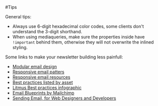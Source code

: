 #Tips

General tips:

- Always use 6-digit hexadecimal color codes, some clients don't understand the 3-digit shorthand.
- When using mediaqueries, make sure the properties inside have `!important` behind them, otherwise
they will not overwrite the inlined styling.

Some links to make your newsletter building less painfull:

* [Modular email design](http://www.smashingmagazine.com/2014/08/04/improve-your-email-workflow-with-modular-design/)
* [Responsive email patters](http://responsiveemailpatterns.com/)
* [Responsive email resources](http://responsiveemailresources.com/)
* [Best practices listed by asset](http://www.pardot.com/faqs/emails/email-template-best-practices)
* [Litmus Best practices infographic](https://litmus.com/blog/html-email-coding-101-infographic/email-coding-101)
* [Email Blueprints by Mailchimp](https://github.com/mailchimp/Email-Blueprints)
* [Sending Email, for Web Designers and Developers](http://www.leemunroe.com/sending-email-designers-developers/)